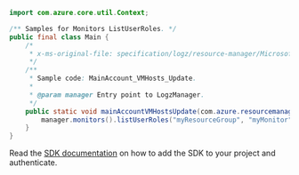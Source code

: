 ```java
import com.azure.core.util.Context;

/** Samples for Monitors ListUserRoles. */
public final class Main {
    /*
     * x-ms-original-file: specification/logz/resource-manager/Microsoft.Logz/stable/2020-10-01/examples/MainAccount_listUserRoles.json
     */
    /**
     * Sample code: MainAccount_VMHosts_Update.
     *
     * @param manager Entry point to LogzManager.
     */
    public static void mainAccountVMHostsUpdate(com.azure.resourcemanager.logz.LogzManager manager) {
        manager.monitors().listUserRoles("myResourceGroup", "myMonitor", null, Context.NONE);
    }
}
```

Read the [SDK documentation](https://github.com/Azure/azure-sdk-for-java/blob/azure-resourcemanager-logz_1.0.0-beta.1/sdk/logz/azure-resourcemanager-logz/README.md) on how to add the SDK to your project and authenticate.
